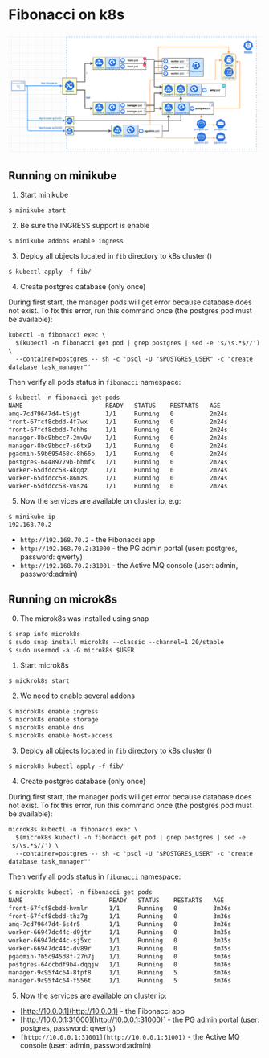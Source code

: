 # Fibonacci on k8s
![](fibonacci-k8s.png)
## Running on minikube

1. Start minikube
```
$ minikube start
```

2. Be sure the INGRESS support is enable
```
$ minikube addons enable ingress
```

3. Deploy all objects located in `fib` directory to k8s cluster ()
```
$ kubectl apply -f fib/
```

4. Create postgres database (only once)
   
During first start, the manager pods will get error because database does not exist. To fix this error, run this command once (the postgres pod must be available):
```
kubectl -n fibonacci exec \
  $(kubectl -n fibonacci get pod | grep postgres | sed -e 's/\s.*$//') \
  --container=postgres -- sh -c 'psql -U "$POSTGRES_USER" -c "create database task_manager"'
```

Then verify all pods status in `fibonacci` namespace:
```
$ kubectl -n fibonacci get pods
NAME                       READY   STATUS    RESTARTS   AGE
amq-7cd79647d4-t5jgt       1/1     Running   0          2m24s
front-67fcf8cbdd-4f7wx     1/1     Running   0          2m24s
front-67fcf8cbdd-7chhs     1/1     Running   0          2m24s
manager-8bc9bbcc7-2mv9v    1/1     Running   0          2m24s
manager-8bc9bbcc7-s6tx9    1/1     Running   0          2m24s
pgadmin-59b695468c-8h66p   1/1     Running   0          2m24s
postgres-64489779b-bhmfk   1/1     Running   0          2m24s
worker-65dfdcc58-4kqqz     1/1     Running   0          2m24s
worker-65dfdcc58-86mzs     1/1     Running   0          2m24s
worker-65dfdcc58-vnsz4     1/1     Running   0          2m24s
```

5. Now the services are available on cluster ip, e.g:
```
$ minikube ip
192.168.70.2
```
- `http://192.168.70.2` - the Fibonacci app
- `http://192.168.70.2:31000` - the PG admin portal (user: postgres, password: qwerty)
- `http://192.168.70.2:31001` - the Active MQ console (user: admin, password:admin)

## Running on microk8s

0. The microk8s was installed using snap
```
$ snap info microk8s
$ sudo snap install microk8s --classic --channel=1.20/stable
$ sudo usermod -a -G microk8s $USER
```

1. Start microk8s
```
$ mickrok8s start
```

2. We need to enable several addons
```
$ microk8s enable ingress
$ microk8s enable storage
$ microk8s enable dns
$ microk8s enable host-access
```

3. Deploy all objects located in `fib` directory to k8s cluster ()
```
$ microk8s kubectl apply -f fib/
```

4. Create postgres database (only once)
   
During first start, the manager pods will get error because database does not exist. To fix this error, run this command once (the postgres pod must be available):
```
microk8s kubectl -n fibonacci exec \
  $(microk8s kubectl -n fibonacci get pod | grep postgres | sed -e 's/\s.*$//') \
  --container=postgres -- sh -c 'psql -U "$POSTGRES_USER" -c "create database task_manager"'
```

Then verify all pods status in `fibonacci` namespace:
```
$ microk8s kubectl -n fibonacci get pods
NAME                        READY   STATUS    RESTARTS   AGE
front-67fcf8cbdd-hvmlr      1/1     Running   0          3m36s
front-67fcf8cbdd-thz7g      1/1     Running   0          3m36s
amq-7cd79647d4-6s4r5        1/1     Running   0          3m36s
worker-66947dc44c-d9jtr     1/1     Running   0          3m35s
worker-66947dc44c-sj5xc     1/1     Running   0          3m35s
worker-66947dc44c-dv89r     1/1     Running   0          3m35s
pgadmin-7b5c945d8f-27n7j    1/1     Running   0          3m36s
postgres-64ccbdf9b4-dqqjw   1/1     Running   0          3m36s
manager-9c95f4c64-8fpf8     1/1     Running   5          3m36s
manager-9c95f4c64-f556t     1/1     Running   5          3m36s
```

5. Now the services are available on cluster ip:

- [http://10.0.0.1](http://10.0.0.1) - the Fibonacci app
- [http://10.0.0.1:31000](http://10.0.0.1:31000)` - the PG admin portal (user: postgres, password: qwerty)
- `[http://10.0.0.1:31001](http://10.0.0.1:31001)` - the Active MQ console (user: admin, password:admin)